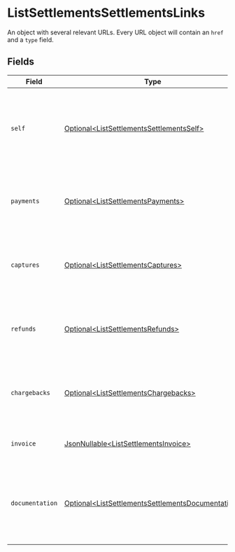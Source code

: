 # ListSettlementsSettlementsLinks

An object with several relevant URLs. Every URL object will contain an `href` and a `type` field.


## Fields

| Field                                                                                                                    | Type                                                                                                                     | Required                                                                                                                 | Description                                                                                                              |
| ------------------------------------------------------------------------------------------------------------------------ | ------------------------------------------------------------------------------------------------------------------------ | ------------------------------------------------------------------------------------------------------------------------ | ------------------------------------------------------------------------------------------------------------------------ |
| `self`                                                                                                                   | [Optional\<ListSettlementsSettlementsSelf>](../../models/operations/ListSettlementsSettlementsSelf.md)                   | :heavy_minus_sign:                                                                                                       | In v2 endpoints, URLs are commonly represented as objects with an `href` and `type` field.                               |
| `payments`                                                                                                               | [Optional\<ListSettlementsPayments>](../../models/operations/ListSettlementsPayments.md)                                 | :heavy_minus_sign:                                                                                                       | The API resource URL of the [payments](list-payments) included in this settlement.                                       |
| `captures`                                                                                                               | [Optional\<ListSettlementsCaptures>](../../models/operations/ListSettlementsCaptures.md)                                 | :heavy_minus_sign:                                                                                                       | The API resource URL of the [captures](list-captures) included in this settlement.                                       |
| `refunds`                                                                                                                | [Optional\<ListSettlementsRefunds>](../../models/operations/ListSettlementsRefunds.md)                                   | :heavy_minus_sign:                                                                                                       | The API resource URL of the [refunds](list-refunds) deducted from this settlement.                                       |
| `chargebacks`                                                                                                            | [Optional\<ListSettlementsChargebacks>](../../models/operations/ListSettlementsChargebacks.md)                           | :heavy_minus_sign:                                                                                                       | The API resource URL of the [chargebacks](list-chargebacks) deducted from this settlement.                               |
| `invoice`                                                                                                                | [JsonNullable\<ListSettlementsInvoice>](../../models/operations/ListSettlementsInvoice.md)                               | :heavy_minus_sign:                                                                                                       | The API resource URL of the [invoice](list-invoices).                                                                    |
| `documentation`                                                                                                          | [Optional\<ListSettlementsSettlementsDocumentation>](../../models/operations/ListSettlementsSettlementsDocumentation.md) | :heavy_minus_sign:                                                                                                       | In v2 endpoints, URLs are commonly represented as objects with an `href` and `type` field.                               |